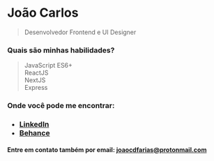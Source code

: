 <h1>João Carlos</h1>

> Desenvolvedor Frontend e UI Designer

<h3>Quais são minhas habilidades?</h3>

> JavaScript ES6+ <br>
> ReactJS <br>
> NextJS <br>
> Express <br>

<h3>Onde você pode me encontrar:<h3>
<ul>
  <li><a href="https://www.linkedin.com/in/joaocdfarias/">LinkedIn</a></li>
  <li><a href="https://www.behance.net/joaocdfarias/">Behance</a></li>
</ul>

<h4>Entre em contato também por email: <a href="mailto:joaocdfarias@protonmail.com">joaocdfarias@protonmail.com</a></h4>
